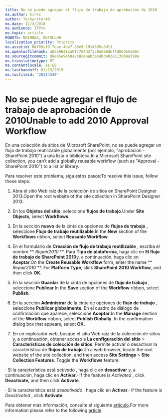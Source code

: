 ```yaml
---
title: No se puede agregar el flujo de trabajo de aprobación de 2010
ms.author: kirks
author: Techwriter40
ms.date: 12/3/2018
ms.audience: ITPro
ms.topic: article
ROBOTS: NOINDEX, NOFOLLOW
localization_priority: Priority
ms.assetid: 0df65cf9-7eae-4de7-88e9-1914635c8d11
ms.openlocfilehash: a83a9621ca0f7764d3f2c0a698dbffd80d55e80c
ms.sourcegitcommit: d6ea5e9458a2b8ceaab3ac4bd483e1130b9a398a
ms.translationtype: MT
ms.contentlocale: es-ES
ms.lasthandoff: 01/15/2019
ms.locfileid: "28314548"
---
```

# <a name="unable-to-add-2010-approval-workflow"></a><span data-ttu-id="85dac-102">No se puede agregar el flujo de trabajo de aprobación de 2010</span><span class="sxs-lookup"><span data-stu-id="85dac-102">Unable to add 2010 Approval Workflow</span></span>

<span data-ttu-id="85dac-103">En una colección de sitios de Microsoft SharePoint, no se puede agregar un flujo de trabajo reutilizable globalmente (por ejemplo, "aprobación - SharePoint 2010") a una lista o biblioteca.</span><span class="sxs-lookup"><span data-stu-id="85dac-103">In a Microsoft SharePoint site collection, you can't add a globally reusable workflow (such as "Approval - SharePoint 2010") to a list or library.</span></span>
  
<span data-ttu-id="85dac-104">Para resolver este problema, siga estos pasos:</span><span class="sxs-lookup"><span data-stu-id="85dac-104">To resolve this issue, follow these steps:</span></span> 
  
1. <span data-ttu-id="85dac-105">Abra el sitio Web raíz de la colección de sitios en SharePoint Designer 2013.</span><span class="sxs-lookup"><span data-stu-id="85dac-105">Open the root website of the site collection in SharePoint Designer 2013.</span></span>
  
2. <span data-ttu-id="85dac-106">En los **Objetos del sitio**, seleccione **flujos de trabajo**.</span><span class="sxs-lookup"><span data-stu-id="85dac-106">Under **Site Objects**, select **Workflows**.</span></span> 
  
3. <span data-ttu-id="85dac-107">En la sección **nuevo** de la cinta de opciones de **flujos de trabajo** , seleccione **Flujo de trabajo reutilizable**.</span><span class="sxs-lookup"><span data-stu-id="85dac-107">In the **New** section of the **Workflows** ribbon, select **Reusable Workflow**.</span></span> 
  
4. <span data-ttu-id="85dac-p101">En el formulario de **Creación de flujo de trabajo reutilizable** , escriba el nombre \*\* *Repair2010* \*\*. Para **Tipo de plataforma**, haga clic en **El flujo de trabajo de SharePoint 2010**y, a continuación, haga clic en **Aceptar**.</span><span class="sxs-lookup"><span data-stu-id="85dac-p101">On the **Create Reusable Workflow** form, enter the name \*\* *Repair2010* \*\*. For **Platform Type**, click **SharePoint 2010 Workflow**, and then click **OK**.</span></span> 
  
1. <span data-ttu-id="85dac-110">En la sección **Guardar** de la cinta de opciones de **flujo de trabajo** , seleccione **Publicar**.</span><span class="sxs-lookup"><span data-stu-id="85dac-110">In the **Save** section of the **Workflow** ribbon, select **Publish**.</span></span> 
  
2. <span data-ttu-id="85dac-p102">En la sección **Administrar** de la cinta de opciones de **flujo de trabajo** , seleccione **Publicar globalmente**. En el cuadro de diálogo de confirmación que aparece, seleccione **Aceptar**.</span><span class="sxs-lookup"><span data-stu-id="85dac-p102">In the **Manage** section of the **Workflow** ribbon, select **Publish Globally**. In the confirmation dialog box that appears, select **OK**.</span></span> 
  
3. <span data-ttu-id="85dac-p103">En un explorador web, busque el sitio Web raíz de la colección de sitios y, a continuación, obtener acceso a **La configuración del sitio** \> **Características de colección de sitios**. Permite activar o desactivar la característica de **flujos de trabajo** :</span><span class="sxs-lookup"><span data-stu-id="85dac-p103">In a web browser, locate the root website of the site collection, and then access **Site Settings** \> **Site Collection Features**. Toggle the **Workflows** feature:</span></span> 
  
<span data-ttu-id="85dac-115">· Si la característica está *activado* , haga clic en **desactivar** y, a continuación, haga clic en **Activar**.</span><span class="sxs-lookup"><span data-stu-id="85dac-115">· If the feature is  *Activated*  , click **Deactivate,** and then click **Activate**.</span></span> 
  
<span data-ttu-id="85dac-116">· Si la característica está *desactivado* , haga clic en **Activar**.</span><span class="sxs-lookup"><span data-stu-id="85dac-116">· If the feature is  *Deactivated*  , click **Activate**.</span></span> 
  
<span data-ttu-id="85dac-117">Para obtener más información, consulte el siguiente [artículo](https://go.microsoft.com/fwlink/?linkid=2047770&amp;clcid=0x409).</span><span class="sxs-lookup"><span data-stu-id="85dac-117">For more information please refer to the following [article](https://go.microsoft.com/fwlink/?linkid=2047770&amp;clcid=0x409).</span></span>
  

